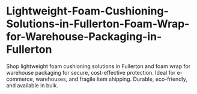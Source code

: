 # Lightweight-Foam-Cushioning-Solutions-in-Fullerton-Foam-Wrap-for-Warehouse-Packaging-in-Fullerton
Shop lightweight foam cushioning solutions in Fullerton and foam wrap for warehouse packaging for secure, cost-effective protection. Ideal for e-commerce, warehouses, and fragile item shipping. Durable, eco-friendly, and available in bulk.

